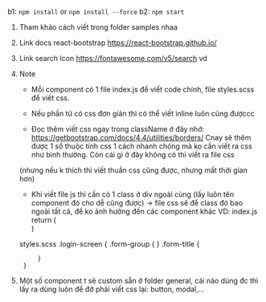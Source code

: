 b1: `npm install` or `npm install --force`
b2: `npm start`

1. Tham khảo cách viết trong folder samples nhaa
2. Link docs react-bootstrap
    https://react-bootstrap.github.io/

3. Link search Icon
    https://fontawesome.com/v5/search
    vd <i className="fas fa-heart"></i>

4. Note
    - Mỗi component có 1 file index.js để viết code chính, file styles.scss để viết css. 
    
    - Nếu phần tử có css đơn giản thì có thể viết inline luôn cũng đượccc

    - Đọc thêm viết css ngay trong className ở đây nhớ:     
        https://getbootstrap.com/docs/4.4/utilities/borders/
    Cnay sẽ thêm được 1 số thuộc tính css 1 cách nhanh chóng mà ko cần viết ra css như bình thường. Còn cái gì ở đây không có thì viết ra file css

    (nhưng nếu k thích thì viết thuần css cũng được, nhưng mất thời gian hơn)

    - Khi viết file js thì cần có 1 class ở div ngoài cùng (lấy luôn tên component đó cho dễ cũng được) 
        -> file css sẽ để class đó bao ngoài tất cả, để ko ảnh hưởng đến các component khác 
    VD: 
    index.js
        return (
            <div className="login-screen p-5">
                <!-- js code here -->
            </div>
        )

    styles.scss
        .login-screen {
            <!-- css code here -->
            .form-group {
                <!-- css code here -->
            }
            .form-title {

            }
        }

5. Một số component t sẽ custom sẵn ở folder general, cái nào dùng đc thì lấy ra dùng luôn để đỡ phải viết css lại: button, modal,... 